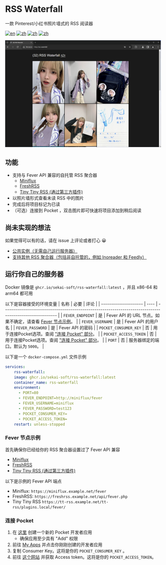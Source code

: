 # RSS Waterfall
一款 Pinterest/小红书照片墙式的 RSS 阅读器

[![en](https://img.shields.io/badge/lang-en-blue.svg)](https://github.com/sekai-soft/rss-waterfall/blob/master/README.md)
[![zh](https://img.shields.io/badge/lang-zh-red.svg)](https://github.com/sekai-soft/rss-waterfall/blob/master/README.zh.md)
[![zh](https://img.shields.io/badge/docker-amd64-orange)](https://github.com/sekai-soft/rss-waterfall/pkgs/container/rss-waterfall)
[![zh](https://img.shields.io/badge/docker-arm64-teal)](https://github.com/sekai-soft/rss-waterfall/pkgs/container/rss-waterfall)

<img src="./screenshot.png" alt="应用程序截图" width="768"/>

## 功能
* 支持与 Fever API 兼容的自托管 RSS 聚合器
    * [Miniflux](https://miniflux.app/docs/fever.html)
    * [FreshRSS](https://freshrss.github.io/FreshRSS/en/users/06_Mobile_access.html)
    * [Tiny Tiny RSS (通过第三方插件)](https://github.com/DigitalDJ/tinytinyrss-fever-plugin)
* 以照片墙形式查看未读 RSS 中的图片
* 完成后将项目标记为已读
* （可选）连接到 Pocket ，双击图片即可快速将项目添加到稍后阅读

## 尚未实现的想法
如果觉得可以有的话，请在 issue 上评论或者打心 😀
* [公共实例（无需自己运行服务器）](https://github.com/sekai-soft/rss-waterfall/issues/2)
* [支持其他 RSS 聚合器（包括非自托管的，例如 Inoreader 和 Feedly）](https://github.com/sekai-soft/rss-waterfall/issues/1)

## 运行你自己的服务器
Docker 镜像是 `ghcr.io/sekai-soft/rss-waterfall:latest` ，并且 x86-64 和 arm64 都可用

以下是容器接受的环境变量
| 名称                  | 必要 | 评论                                                                                                      |
| --------------------- | ---- | --------------------------------------------------------------------------------------------------------- |
| `FEVER_ENDPOINT`      | 是   | Fever API 的 URL 节点。如果不确定，请查看 [Fever 节点示例](#fever-节点示例)。                     |
| `FEVER_USERNAME`      | 是   | Fever API 的用户名                                                                                        |
| `FEVER_PASSWORD`      | 是   | Fever API 的密码                                                                                          |
| `POCKET_CONSUMER_KEY` | 否   | 用于连接Pocket选项。查阅 ["连接 Pocket" 部分](#连接-pocket)。                                      |
| `POCKET_ACCESS_TOKEN` | 否   | 用于连接Pocket选项。查阅 ["连接 Pocket" 部分](#连接-pocket)。                                      |
| `PORT`                | 否   | 服务器绑定的端口。默认为 `5000`。                                                                        |

以下是一个 `docker-compose.yml` 文件示例
```yml
services:
    rss-waterfall:
    image: ghcr.io/sekai-soft/rss-waterfall:latest
    container_name: rss-waterfall
    environment:
      - PORT=80
      - FEVER_ENDPOINT=http://miniflux/fever
      - FEVER_USERNAME=miniflux
      - FEVER_PASSWORD=test123
      - POCKET_CONSUMER_KEY=
      - POCKET_ACCESS_TOKEN=
    restart: unless-stopped
```

### Fever 节点示例
首先确保你已经给你的 RSS 聚合器设置过了 Fever API 兼容

* [Miniflux](https://miniflux.app/docs/fever.html)
* [FreshRSS](https://freshrss.github.io/FreshRSS/en/users/06_Mobile_access.html)
* [Tiny Tiny RSS (通过第三方插件)](https://github.com/DigitalDJ/tinytinyrss-fever-plugin)

以下是示例的 Fever API 端点
* Miniflux: `https://miniflux.example.net/fever`
* FreshRSS: `https://freshrss.example.net/api/fever.php`
* Tiny Tiny RSS `https://tt-rss.example.net/tt-rss/plugins.local/fever/`

### 连接 Pocket
1. 在 [这里](https://getpocket.com/developer/apps/new) 创建一个新的 Pocket 开发者应用
    * 确保应用至少具有 "Add" 权限
2. 前往 [My Apps](https://getpocket.com/developer/apps/) 并点击你刚刚创建的开发者应用
3. 复制 Consumer Key。这将是你的 `POCKET_CONSUMER_KEY` 。
4. 前往 [这个网站](https://reader.fxneumann.de/plugins/oneclickpocket/auth.php) 并获取 Access token。这将是你的 `POCKET_ACCESS_TOKEN`。
